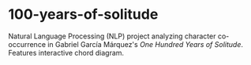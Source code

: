 # 100-years-of-solitude

Natural Language Processing (NLP) project analyzing character co-occurrence in Gabriel García Márquez's *One Hundred Years of Solitude*. Features interactive chord diagram.

